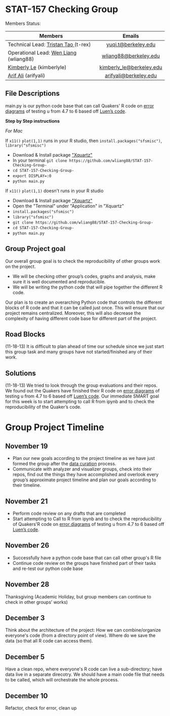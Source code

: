 STAT-157 Checking Group 
========================
 
Members Status: 

| Members          | Emails|
| -------------    |:------:|
| Technical Lead: <a href="https://github.com/tristantao"> Tristan Tao </a> (t-rex) | yuqi.t@berkeley.edu |
| Operational Lead: <a href="https://https://github.com/wliang88"> Wen Liang</a> (wliang88) | wliang88@berkeley.edu |
|                     <a href="https://github.com/kimberlyle"> Kimberly Le</a> (kimberlyle) | kimberly_le@berkeley.edu |
| <a href="https://github.com/arifyali">Arif Ali</a> (arifyali) | arifyali@berkeley.edu |

File Descriptions
--------
main.py is our python code base that can call Quakers' R code on [error diagrams](https://github.com/SunnySunnia/TheQuakers/blob/master/MDA/mda_test.r)
of testing u from 4.7 to 6 based off [Luen’s code](https://github.com/SunnySunnia/TheQuakers/blob/master/MDA/etas-training.R).

**Step by Step instructions**

*For Mac*

If `x11()` `plot(1,1)` runs in your R studio, then `install.packages("sfsmisc")`, `library("sfsmisc")`
- Download & Install package ["Xquartz"](http://xquartz.macosforge.org/landing/)
- In your terminal `git clone https://github.com/wliang88/STAT-157-Checking-Group-`
- `cd STAT-157-Checking-Group-`
- `export DISPLAY=:0`
- `python main.py`

If `x11()` `plot(1,1)` doesn't runs in your R studio
- Download & Install package ["Xquartz"](http://xquartz.macosforge.org/landing/)
- Open the "Terminal" under "Application" in "Xquartz" 
- `install.packages("sfsmisc")`
- `library("sfsmisc")`
- `git clone https://github.com/wliang88/STAT-157-Checking-Group-`
- `cd STAT-157-Checking-Group-`
- `python main.py`
 

Group Project goal
--------
Our overall group goal is to check the reproducibility of other groups work on the project. 
- We will be checking other group’s codes, graphs and analysis, make sure it is well documented and reproducible. 
- We will be writing the python code that will pipe together the different R code. 

Our plan is to create an overarching Python code that controls the different blocks of R code and that it can be called just once. 
This will ensure that our project remains centralized. Moreover, this will also decrease the complexity of having different code base 
for different part of the project. 


Road Blocks
------
(11-18-13) It is difficult to plan ahead of time our schedule since we just start this group task and many groups have not 
started/finished any of their work. 

Solutions
-----
(11-18-13) We tried to look through the group evaluations and their repos. We found out the Quakers have finished 
their R code on [error diagrams](https://github.com/SunnySunnia/TheQuakers/blob/master/MDA/mda_test.r)
of testing u from 4.7 to 6 based off
[Luen’s code](https://github.com/SunnySunnia/TheQuakers/blob/master/MDA/etas-training.R). 
Our immediate SMART goal for this 
week is to start attempting to call R from ipynb and to check the reproducibility of the Quaker’s code. 

Group Project Timeline 
===================
November 19
-------
- Plan our new goals according to the project timeline as we have just formed the group 
after the [data curation](https://github.com/stat157/data-curators/commits/master) process. 
- Communicate with analyzer and visualizer groups, check into their repos, 
find out the things they have accomplished and overlook every group’s approximate project timeline and 
plan our goals according to their timeline. 

November 21
---------
- Perform code review on any drafts that are completed 
- Start attempting to Call to R from ipynb and to check the reproducibility of Quakers'R code on 
[error diagrams](https://github.com/SunnySunnia/TheQuakers/blob/master/MDA/mda_test.r)
of testing u from 4.7 to 6 based off
[Luen’s code](https://github.com/SunnySunnia/TheQuakers/blob/master/MDA/etas-training.R). 


November 26
--------
- Successfully have a python code base that can call other group's R file
- Continue code review on the groups have finished part of their tasks and re-test our python code base 


November 28
-------
Thanksgiving (Academic Holiday, but group members can continue to check in other groups’ works)

December 3
----------
Think about the architecture of the project: How we can combine/organize everyone's code (from a directory point of view).
Where do we save the data (so that all R code can access them). 

December 5
---------
Have a clean repo, where everyone's R code can live a sub-directory; have data live in a separate direcotry.
We should have a main code file that needs to be called, which will orchestrate the whole process. 

December 10 
-------
Refactor, check for error, clean up

